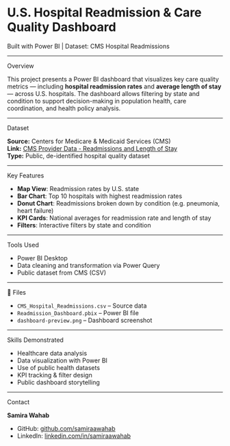 # U.S. Hospital Readmission & Care Quality Dashboard

Built with Power BI | Dataset: CMS Hospital Readmissions

---

 Overview

This project presents a Power BI dashboard that visualizes key care quality metrics — including **hospital readmission rates** and **average length of stay** — across U.S. hospitals. The dashboard allows filtering by state and condition to support decision-making in population health, care coordination, and health policy analysis.

---

Dataset

**Source:** Centers for Medicare & Medicaid Services (CMS)  
**Link:** [CMS Provider Data - Readmissions and Length of Stay](https://data.cms.gov/provider-data/dataset/9n3s-kdb3)  
**Type:** Public, de-identified hospital quality dataset

---

Key Features

- **Map View**: Readmission rates by U.S. state  
- **Bar Chart**: Top 10 hospitals with highest readmission rates  
- **Donut Chart**: Readmissions broken down by condition (e.g. pneumonia, heart failure)  
- **KPI Cards**: National averages for readmission rate and length of stay  
- **Filters**: Interactive filters by state and condition

---

 Tools Used

- Power BI Desktop  
- Data cleaning and transformation via Power Query  
- Public dataset from CMS (CSV)

---

📁 Files

- `CMS_Hospital_Readmissions.csv` – Source data  
- `Readmission_Dashboard.pbix` – Power BI file  
- `dashboard-preview.png` – Dashboard screenshot

---

 Skills Demonstrated

- Healthcare data analysis  
- Data visualization with Power BI  
- Use of public health datasets  
- KPI tracking & filter design  
- Public dashboard storytelling

---

 Contact

**Samira Wahab**  
- GitHub: [github.com/samiraawahab](https://github.com/samiraawahab)  
- LinkedIn: [linkedin.com/in/samiraawahab](https://linkedin.com/in/samiraawahab)

